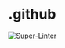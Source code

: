 # .github

[![Super-Linter](https://github.com/Team4585/.github/actions/workflows/lint.yml/badge.svg)](https://github.com/marketplace/actions/super-linter)
